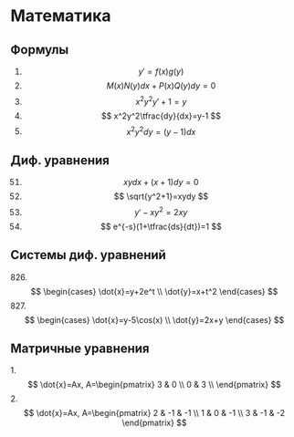 # Математика

## Формулы
1. $$y'=f(x)g(y)$$
2. $$M(x)N(y)dx+P(x)Q(y)dy=0 $$
3. $$ x^2y^2y'+1=y $$
4. $$ x^2y^2\tfrac{dy}{dx}=y-1 $$
5. $$ x^2y^2dy=(y-1)dx $$

## Диф. уравнения

51. $$ xydx+(x+1)dy=0 $$
52. $$ \sqrt{y^2+1}=xydy $$
58. $$ y'-xy^2=2xy $$
59. $$ e^{-s}(1+\tfrac{ds}{dt})=1 $$

## Системы диф. уравнений
826.$$ \begin{cases}
   \dot{x}=y+2e^t \\
   \dot{y}=x+t^2  
   \end{cases} $$
827.$$ \begin{cases}
   \dot{x}=y-5\cos(x)
 \\
   \dot{y}=2x+y  
   \end{cases} $$

## Матричные уравнения
1.$$ \dot{x}=Ax, A=\begin{pmatrix}
3 & 0 \\ 
0 & 3  \\  
\end{pmatrix} $$
2.$$ \dot{x}=Ax, A=\begin{pmatrix}
2 & -1 & -1 \\ 
1 & 0 & -1 \\  
3 & -1 & -2 
\end{pmatrix} $$
